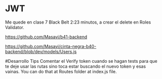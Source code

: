 # JWT
Me quede en clase 7 Black Belt 2:23 minutos, a crear el delete en Roles Validator.




https://github.com/Masavi/b41-backend


https://github.com/Masavi/cinta-negra-b40-backend/blob/dev/models/Users.js


#Desarrollo Tips
Comentar el Verify token cuando se hagan tests para que te deje usar las rutas sino toca estar buscando el nuevo token y esas vainas. You can do that at Routes folder at index.js file.
